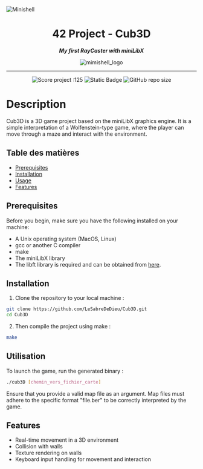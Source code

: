 ![Minishell](https://github.com/user-attachments/assets/bc9d3626-f764-40b8-ac2c-9750540e6f1b)
<h1 align="center">
	42 Project - Cub3D
</h1>

<p align="center">
	<b><i> My first RayCaster with miniLibX </i></b>
</p>

<p align="center">
	<img src="https://raw.githubusercontent.com/ayogun/42-project-badges/refs/heads/main/badges/cub3dm.png" alt="mimishell_logo" />
</p>

---
<p align="center">
	<img src="https://img.shields.io/badge/Score-120-darkgreen?style=none&logo=42" alt="Score project :125"/>
	<img alt="Static Badge" src="https://img.shields.io/badge/Outstanding-0-blue?style=none&logo=42">
	<img alt="GitHub repo size" src="https://img.shields.io/github/repo-size/LeSabreDeDieu/Cub3D?style=none&logo=github">
</p>

# Description
Cub3D is a 3D game project based on the miniLibX graphics engine. It is a simple interpretation of a Wolfenstein-type game, where the player can move through a maze and interact with the environment.

## Table des matières
- [Prerequisites](#Prerequisites)
- [Installation](#Installation)
- [Usage](#Usage)
- [Features](#Features)

## Prerequisites

Before you begin, make sure you have the following installed on your machine:

- A Unix operating system (MacOS, Linux)
- gcc or another C compiler
- make
- The miniLibX library
- The libft library is required and can be obtained from [here](https://github.com/LeSabreDeDieu/libft).

## Installation

1. Clone the repository to your local machine :

```sh
git clone https://github.com/LeSabreDeDieu/Cub3D.git
cd Cub3D
```
2. Then compile the project using make :

```sh
make
```

## Utilisation

To launch the game, run the generated binary :

```sh
./cub3D [chemin_vers_fichier_carte]
```

Ensure that you provide a valid map file as an argument. Map files must adhere to the specific format "file.ber" to be correctly interpreted by the game.

## Features

- Real-time movement in a 3D environment
- Collision with walls
- Texture rendering on walls
- Keyboard input handling for movement and interaction

